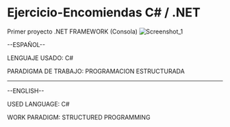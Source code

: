 # Ejercicio-Encomiendas C# / .NET
Primer proyecto .NET FRAMEWORK (Consola)
![Screenshot_1](https://user-images.githubusercontent.com/71730230/173471320-0e107359-1860-4698-8197-d5dc3bc1ae15.png)


--ESPAÑOL--

LENGUAJE USADO:
C#


PARADIGMA DE TRABAJO:
PROGRAMACION ESTRUCTURADA


-----------------------------------------------------------------------------------------------

--ENGLISH--

USED LANGUAGE:
C#


WORK PARADIGM:
STRUCTURED PROGRAMMING

